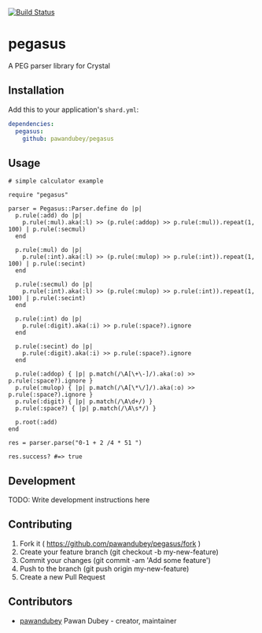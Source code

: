 [![Build Status](https://travis-ci.org/pawandubey/pegasus.svg)](https://travis-ci.org/pawandubey/pegasus)

# pegasus

A PEG parser library for Crystal

## Installation

Add this to your application's `shard.yml`:

```yaml
dependencies:
  pegasus:
    github: pawandubey/pegasus
```

## Usage

``` crystal
# simple calculator example

require "pegasus"

parser = Pegasus::Parser.define do |p|
  p.rule(:add) do |p|
    p.rule(:mul).aka(:l) >> (p.rule(:addop) >> p.rule(:mul)).repeat(1, 100) | p.rule(:secmul)
  end

  p.rule(:mul) do |p|
    p.rule(:int).aka(:l) >> (p.rule(:mulop) >> p.rule(:int)).repeat(1, 100) | p.rule(:secint)
  end

  p.rule(:secmul) do |p|
    p.rule(:int).aka(:l) >> (p.rule(:mulop) >> p.rule(:int)).repeat(1, 100) | p.rule(:secint)
  end

  p.rule(:int) do |p|
    p.rule(:digit).aka(:i) >> p.rule(:space?).ignore
  end

  p.rule(:secint) do |p|
    p.rule(:digit).aka(:i) >> p.rule(:space?).ignore
  end

  p.rule(:addop) { |p| p.match(/\A[\+\-]/).aka(:o) >> p.rule(:space?).ignore }
  p.rule(:mulop) { |p| p.match(/\A[\*\/]/).aka(:o) >> p.rule(:space?).ignore }
  p.rule(:digit) { |p| p.match(/\A\d+/) }
  p.rule(:space?) { |p| p.match(/\A\s*/) }

  p.root(:add)
end

res = parser.parse("0-1 + 2 /4 * 51 ")

res.success? #=> true
```


## Development

TODO: Write development instructions here

## Contributing

1. Fork it ( https://github.com/pawandubey/pegasus/fork )
2. Create your feature branch (git checkout -b my-new-feature)
3. Commit your changes (git commit -am 'Add some feature')
4. Push to the branch (git push origin my-new-feature)
5. Create a new Pull Request

## Contributors

- [pawandubey](https://github.com/pawandubey) Pawan Dubey - creator, maintainer
